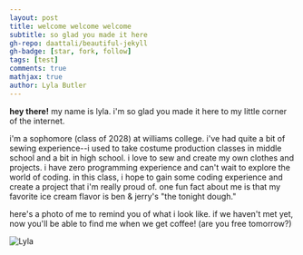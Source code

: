 ```yaml
---
layout: post
title: welcome welcome welcome
subtitle: so glad you made it here
gh-repo: daattali/beautiful-jekyll
gh-badge: [star, fork, follow]
tags: [test]
comments: true
mathjax: true
author: Lyla Butler
---
```


**hey there!**
my name is lyla. i'm so glad you made it here to my little corner of the internet.

i'm a sophomore (class of 2028) at williams college. i've had quite a bit of sewing experience--i used to take costume production classes in middle school and a bit in high school. i love to sew and create my own clothes and projects. i have zero programming experience and can't wait to explore the world of coding. in this class, i hope to gain some coding experience and create a project that i'm really proud of. one fun fact about me is that my favorite ice cream flavor is ben & jerry's "the tonight dough."



here's a photo of me to remind you of what i look like. if we haven't met yet, now you'll be able to find me when we get coffee! (are you free tomorrow?)

![Lyla](https://github.com/lylafbutler/lylafbutler.github.io/blob/115a2ffa12b3b2caefdf49fdb257d0f17bc2fa07/assets/img/lylaphoto.jpeg)


